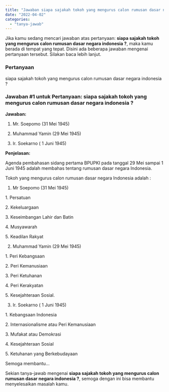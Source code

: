 ```yaml
---
title: "Jawaban siapa sajakah tokoh yang mengurus calon rumusan dasar negara indonesia ?​"
date: "2022-04-02"
categories: 
  - "tanya-jawab"
---
```


Jika kamu sedang mencari jawaban atas pertanyaan: **siapa sajakah tokoh yang mengurus calon rumusan dasar negara indonesia ?​**, maka kamu berada di tempat yang tepat. Disini ada beberapa jawaban mengenai pertanyaan tersebut. Silakan baca lebih lanjut.

### Pertanyaan

siapa sajakah tokoh yang mengurus calon rumusan dasar negara indonesia ?​

### Jawaban #1 untuk Pertanyaan: siapa sajakah tokoh yang mengurus calon rumusan dasar negara indonesia ?​

**Jawaban:**

1) Mr. Soepomo (31 Mei 1945)

2) Muhammad Yamin (29 Mei 1945)

3) Ir. Soekarno ( 1 Juni 1945)

**Penjelasan:**

Agenda pembahasan sidang pertama BPUPKI pada tanggal 29 Mei sampai 1 Juni 1945 adalah membahas tentang rumusan dasar negara Indonesia.

Tokoh yang mengurus calon rumusan dasar negara Indonesia adalah :

1) Mr Soepomo (31 Mei 1945)

1\. Persatuan

2\. Kekeluargaan

3\. Keseimbangan Lahir dan Batin

4\. Musyawarah

5\. Keadilan Rakyat

2) Muhammad Yamin (29 Mei 1945)

1\. Peri Kebangsaan

2\. Peri Kemanusiaan

3\. Peri Ketuhanan

4\. Peri Kerakyatan

5\. Kesejahteraan Sosial.

3) Ir. Soekarno ( 1 Juni 1945)

1\. Kebangsaan Indonesia

2\. Internasionalisme atau Peri Kemanusiaan

3\. Mufakat atau Demokrasi

4\. Kesejahteraan Sosial

5\. Ketuhanan yang Berkebudayaan

Semoga membantu...

Sekian tanya-jawab mengenai **siapa sajakah tokoh yang mengurus calon rumusan dasar negara indonesia ?​**, semoga dengan ini bisa membantu menyelesaikan masalah kamu.
